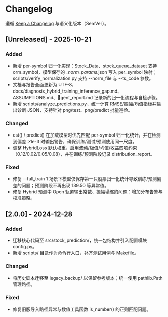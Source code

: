 ﻿# Changelog

遵循 [Keep a Changelog](https://keepachangelog.com/zh-CN/1.1.0/) 与语义化版本（SemVer）。

## [Unreleased] - 2025-10-21
### Added
- 新增 per-symbol 归一化实现：Stock_Data、stock_queue_dataset 支持 
orm_symbol，模型保存的 *_norm_params*.json 写入 per_symbol 映射；scripts/verify_normalization.py 支持 --norm_file 与 --ts_code 参数。
- 文档与报告全面更新为 UTF-8，docs/diagnosis_hybrid_training_inference_gap.md、ASSUMPTIONS.md、gent_report.md 记录新的归一化流程与自检步骤。
- 新增 scripts/analyze_predictions.py，统一计算 RMSE/振幅/均值指标并输出诊断 JSON，支持针对 png/test、png/predict 批量巡检。

### Changed
- 	est() / predict() 在加载模型时优先匹配 per-symbol 归一化统计，并在检测到偏差 >1e-3 时输出警告，确保训练/测试/预测使用同一尺度。
- 调整 HybridLoss 默认权重，启用波动/极值/均值/收益四项约束（0.12/0.02/0.05/0.08），并在训练/预测阶段记录 distribution_report。

### Fixed
- 修复 --full_train 1 场景下模型仅保存第一只股票归一化统计导致训练/预测偏差的问题；预测阶段不再出现 139.50 等异常值。
- 修复 Hybrid 预测中 Open 轨道输出常数、振幅塌缩的问题：增加分布告警与校准策略。

## [2.0.0] - 2024-12-28
### Added
- 迁移核心代码至 src/stock_prediction/，统一包结构并引入配置模块 config.py。
- 新增 scripts/ 目录作为命令行入口，补齐测试用例与 Makefile。

### Changed
- 将历史脚本迁移至 legacy_backup/ 以保留参考版本；统一使用 pathlib.Path 管理路径。

### Fixed
- 修复旧版导入路径异常与数值工具函数 is_number() 的正则匹配问题。
